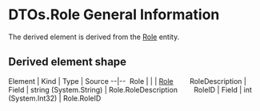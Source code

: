 ﻿DTOs.Role General Information
================

The derived element is derived from the [Role](../EntityModel/_DefaultGroup/Entities/Role.htm) entity.

## Derived element shape

Element | Kind | Type | Source
--|--
<span style="padding-left:0px">&nbsp;</span>Role |  |  | [Role](../EntityModel/_DefaultGroup/Entities/Role.htm)
<span style="padding-left:25px">&nbsp;</span>RoleDescription | Field | string (System.String) | Role.RoleDescription
<span style="padding-left:25px">&nbsp;</span>RoleID | Field | int (System.Int32) | Role.RoleID


